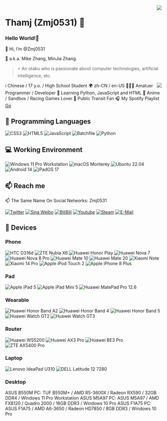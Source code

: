 <img align="right" src="https://github-readme-stats.vercel.app/api?username=Zmj0531&show_icons=true&hide_border=true&icon_color=000&title_color=000&include_all_commits_disable=false&custom_title=Meow~&count_private=true">

# Thamj (Zmj0531) 🔭

### Hello World!🤔

👋 Hi, I’m @Zmj0531

💬 a.k.a. Mike Zhang, MinJia Zhang.  
> ⚡ An otaku who is passionate about computer technologies, artificial intelligence, etc.  

<img align="right" src="https://github-readme-stats.vercel.app/api/top-langs?username=Zmj0531&hide_border=true&title_color=000&layout=compact">


ℹ️ Chinese / 17 y.o. / High School Student
🌍 zh-CN / en-US
👨🏻‍💻 Amatuer Programmer / Developer
🌱 Learning Python, JavaScript and HTML
💖 Anime / Sandbox / Racing Games Lover
💖 Public Transit Fan
🎧 My Spotify Playlist [Go](https://open.spotify.com/playlist/6SzPyb3vO9cmjZEpozj7En?si=803a98389fe84639)


## 🌱 Programming Languages

![CSS3](https://img.shields.io/badge/-CSS3-1572b6?style=flat-square&logo=CSS3&labelColor=1572b6)
![HTML5](https://img.shields.io/badge/-HTML5-e34f26?style=flat-square&logo=HTML5&logoColor=fff)
![JavaScript](https://img.shields.io/badge/-JavaScript-f7df1e?style=flat-square&logo=JavaScript&labelColor=f7df1e&logoColor=000)
![Batchfile](https://img.shields.io/badge/-Batch-4d4d4d?style=flat-square&logo=windows%20terminal&logoColor=fff)
![Python](https://img.shields.io/badge/-Python-3776ab?style=flat-square&logo=python&logoColor=fff)


## 💻 Working Environment

![Windows 11 Pro Workstation](https://img.shields.io/badge/Windows%2011%20Pro%20Workstation-00adef?style=flat-square&logo=windows&logoColor=ffffff)
![macOS Monterey](https://img.shields.io/badge/macOS%20Monterey-000000?style=flat-square&logo=macOS&logoColor=ffffff)
![Ubuntu 22.04](https://img.shields.io/badge/Ubuntu%2022.04-dd4814?style=flat-square&logo=ubuntu&logoColor=ffffff)
![Android 14](https://img.shields.io/badge/Android%2014-3ddc84?style=flat-square&logo=android&logoColor=ffffff)
![iPadOS 17](https://img.shields.io/badge/iPadOS%2017-000000?style=flat-square&logo=iOS&logoColor=ffffff)


## 📫 Reach me

📫 The Same Name On Social Networks: Zmj0531

[![Twitter](https://img.shields.io/twitter/follow/zmj053149228?color=1ca0f1&label=%40zmj053149228&logo=twitter&logoColor=white&style=flat-square&labelColor=1ca0f1)](https://twitter.com/zmj053149228)
[![Sina Weibo](https://img.shields.io/badge/-@Zmj0531-e6162d?style=flat-square&logo=sina-weibo&logoColor=white&labelColor=e6162d)](https://weibo.com/u/7280616898)
[![BiliBili](https://img.shields.io/badge/-Zmj0531-00a1d6?style=flat-square&logo=bilibili&logoColor=fff)](https://space.bilibili.com/608217299)
[![Youtube](https://img.shields.io/badge/-Zmj0531-ff0000?style=flat-square&logo=YouTube&logoColor=white&labelColor=ff0000)](https://www.youtube.com/channel/UCW0uCdZ8vaSgnc1Pfz36DEQ)
[![Steam](https://img.shields.io/badge/-Zmj0531-000000?style=flat-square&logo=steam&logoColor=white&labelColor=000000)](https://steamcommunity.com/id/zmj0531)
[![E-Mail](https://img.shields.io/badge/-2726783412@qq.com-168de2?style=flat-square&logo=mail.ru&logoColor=white&labelColor=168de2)](mailto:i@2726783412@qq.com)


## 📱 Devices

### Phone

![HTC D316d](https://img.shields.io/badge/HTC%20D316d%20-241f21?style=flat-square)
![ZTE Nubia X6](https://img.shields.io/badge/ZTE%20Nubia%20X6-008fd5?style=flat-square)
![Huawei Honor Play](https://img.shields.io/badge/Huawei%20Honor%20Play-ff0000?style=flat-square&logo=huawei&logoColor=ffffff)
![Huawei Nova 7](https://img.shields.io/badge/Huawei%20Nova%207-ff0000?style=flat-square&logo=huawei&logoColor=ffffff)
![Huawei Nova 8 Pro](https://img.shields.io/badge/Huawei%20Nova%208%20Pro-ff0000?style=flat-square&logo=huawei&logoColor=ffffff)
![Huawei Mate 10](https://img.shields.io/badge/Huawei%20Mate%2010-ff0000?style=flat-square&logo=huawei&logoColor=ffffff)
![Huawei Mate 20](https://img.shields.io/badge/Huawei%20Mate%2020-ff0000?style=flat-square&logo=huawei&logoColor=ffffff)
![Xiaomi Note](https://img.shields.io/badge/Xiaomi%20Note-fd4900?style=flat-square&logo=xiaomi&logoColor=ffffff)
![Xiaomi 14 Pro](https://img.shields.io/badge/Xiaomi%2014%20Pro-fd4900?style=flat-square&logo=xiaomi&logoColor=ffffff)
![Apple iPod Touch 2](https://img.shields.io/badge/Apple%20iPod%20Touch%202-a2aaad?style=flat-square&logo=apple&logoColor=ffffff)
![Apple iPhone 8 Plus](https://img.shields.io/badge/Apple%20iPhone%208%20Plus-a2aaad?style=flat-square&logo=apple&logoColor=ffffff)

### Pad

![Apple iPad 5](https://img.shields.io/badge/Apple%20iPad%205-a2aaad?style=flat-square&logo=apple&logoColor=ffffff)
![Apple iPad Mini 5](https://img.shields.io/badge/Apple%20iPad%20Mini%205-a2aaad?style=flat-square&logo=apple&logoColor=ffffff)
![Huawei MatePad Pro 12.6](https://img.shields.io/badge/Huawei%20MatePad%20Pro%2012.6-ff0000?style=flat-square&logo=huawei&logoColor=ffffff)

### Wearable

![Huawei Honor Band A2](https://img.shields.io/badge/Huawei%20Honor%20Band%20A2-ff0000?style=flat-square&logo=huawei&logoColor=ffffff)
![Huawei Honor Band 4](https://img.shields.io/badge/Huawei%20Honor%20Band%204-ff0000?style=flat-square&logo=huawei&logoColor=ffffff)
![Huawei Honor Band 5](https://img.shields.io/badge/Huawei%20Honor%20Band%205-ff0000?style=flat-square&logo=huawei&logoColor=ffffff)
![Huawei Watch GT2](https://img.shields.io/badge/Huawei%20Watch%20GT2-ff0000?style=flat-square&logo=huawei&logoColor=ffffff)
![Huawei Watch GT3](https://img.shields.io/badge/Huawei%20Watch%20GT3-ff0000?style=flat-square&logo=huawei&logoColor=ffffff)

### Router

![Huawei WS5200](https://img.shields.io/badge/Huawei%20WS5200-ff0000?style=flat-square&logo=huawei&logoColor=ffffff)
![Huawei AX3 Pro](https://img.shields.io/badge/Huawei%20AX3%20Pro-ff0000?style=flat-square&logo=huawei&logoColor=ffffff)
![Huawei BE3 Pro](https://img.shields.io/badge/Huawei%20BE3%20Pro-ff0000?style=flat-square&logo=huawei&logoColor=ffffff)
![ZTE AX5400 Pro](https://img.shields.io/badge/ZTE%20AX5400%20Pro-008fd5?style=flat-square)

### Laptop

![Lenovo IdeaPad U310](https://img.shields.io/badge/Lenovo%20IdeaPad%20U310%20-e2231a?style=flat-square&logo=lenovo&logoColor=ffffff)
![DELL Latitude 12 7280](https://img.shields.io/badge/DELL%20Latitude%2012%207280-5e5e5e?style=flat-square&logo=dell&logoColor=ffffff)

### Desktop

ASUS B550M PC: TUF B550M+ / AMD R5-3600X / Radeon RX590 / 32GB DDR4 / Windows 11 Pro Workstation
ASUS M5A97 PC: ASUS M5A97 / AMD FX8120 / Quadro 2000 / 16GB DDR3 / Windows 10 Pro
ASUS F1A75 PC: ASUS F1A75 / AMD A6-3650 / Radeon HD7850 / 8GB DDR3 / Windows 10 Pro
